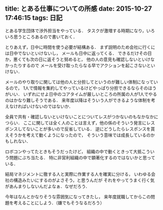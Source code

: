 title: とある仕事についての所感
date: 2015-10-27 17:46:15
tags: 日記
---

とある学生団体で渉外担当をやっている．
タスクが激増する時期になり，いろいろ思うところあるので書いておく．

とりあえず，日中に時間を使う必要が結構ある．
まず説明のため会社に行くには日中でないといけないし，
メールも日中に返ってくる．
できるだけその日か，悪くても次の日に返そうと努めると，
他の人の意見も確認しないといけなかったりするので
メールを受け取ったらなる早でアクションを起こさないといけない．

メールのやり取りに関しては他の人と分担してというのが難しい体制になっているので，
1人で情報を集約してやっているけどやっぱり分担できるならそのほうがいい．
いずれにせよ日中のコアタイムが厳しいところの所属の人が1人でやるのはかなり難しそうである．
来年度以降はそういう人ができるような体制を考えなければいけないのではないか．

全員で共有・確認しないといけないことについてレスがつかないのもなかなかにつらい．
ここに関しては全く人のことは言えず，他の係のそういう発言にレスポンスしてないことが多いので反省している．
逆にどうしたらレスポンスを貰えそうかを考えて動くようになったので，
そういう意味では成長しているのかもしれない．

ロボコンやってたときもそうだったけど，
組織の中で動くときって大抵こういう問題にぶち当たる．
特に非営利組織の中で顕著化するのではないかと思っている．

結局マネジメントに徹する人と実際に作業する人を確実に分ける，
いわゆる会社の構造みたいにするのがよさそう，と思うんだが
それをやってうまく行く気があんまりしないんだよなぁ．なぜだろう．

今年はなんとかなりそうな雰囲気になってきたし，
来年度就職してからこの問題を考えることにしよう．（嫌でもそうなるだろう）

